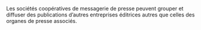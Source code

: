 Les sociétés coopératives de messagerie de presse peuvent grouper et diffuser des publications d’autres entreprises éditrices autres que celles des organes de presse associés.